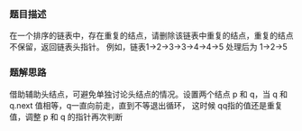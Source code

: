 ### 题目描述

在一个排序的链表中，存在重复的结点，请删除该链表中重复的结点，重复的结点不保留，返回链表头指针。 例如，链表1->2->3->3->4->4->5 处理后为 1->2->5


### 题解思路


借助辅助头结点，可避免单独讨论头结点的情况。设置两个结点 p 和 q，当 q 和 q.next 值相等，q一直向前走，直到不等退出循环，
这时候 qq指的值还是重复值，调整 p 和 q 的指针再次判断
